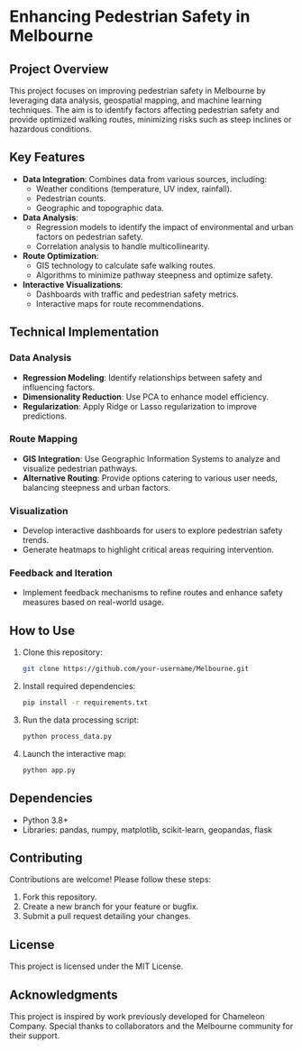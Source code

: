 # Enhancing Pedestrian Safety in Melbourne

## Project Overview
This project focuses on improving pedestrian safety in Melbourne by leveraging data analysis, geospatial mapping, and machine learning techniques. The aim is to identify factors affecting pedestrian safety and provide optimized walking routes, minimizing risks such as steep inclines or hazardous conditions.

## Key Features
- **Data Integration**: Combines data from various sources, including:
  - Weather conditions (temperature, UV index, rainfall).
  - Pedestrian counts.
  - Geographic and topographic data.
- **Data Analysis**:
  - Regression models to identify the impact of environmental and urban factors on pedestrian safety.
  - Correlation analysis to handle multicollinearity.
- **Route Optimization**:
  - GIS technology to calculate safe walking routes.
  - Algorithms to minimize pathway steepness and optimize safety.
- **Interactive Visualizations**:
  - Dashboards with traffic and pedestrian safety metrics.
  - Interactive maps for route recommendations.

## Technical Implementation
### Data Analysis
- **Regression Modeling**: Identify relationships between safety and influencing factors.
- **Dimensionality Reduction**: Use PCA to enhance model efficiency.
- **Regularization**: Apply Ridge or Lasso regularization to improve predictions.

### Route Mapping
- **GIS Integration**: Use Geographic Information Systems to analyze and visualize pedestrian pathways.
- **Alternative Routing**: Provide options catering to various user needs, balancing steepness and urban factors.

### Visualization
- Develop interactive dashboards for users to explore pedestrian safety trends.
- Generate heatmaps to highlight critical areas requiring intervention.

### Feedback and Iteration
- Implement feedback mechanisms to refine routes and enhance safety measures based on real-world usage.

## How to Use
1. Clone this repository:
   ```bash
   git clone https://github.com/your-username/Melbourne.git
   ```
2. Install required dependencies:
   ```bash
   pip install -r requirements.txt
   ```
3. Run the data processing script:
   ```bash
   python process_data.py
   ```
4. Launch the interactive map:
   ```bash
   python app.py
   ```

## Dependencies
- Python 3.8+
- Libraries: pandas, numpy, matplotlib, scikit-learn, geopandas, flask

## Contributing
Contributions are welcome! Please follow these steps:
1. Fork this repository.
2. Create a new branch for your feature or bugfix.
3. Submit a pull request detailing your changes.

## License
This project is licensed under the MIT License.

## Acknowledgments
This project is inspired by work previously developed for Chameleon Company. Special thanks to collaborators and the Melbourne community for their support.
